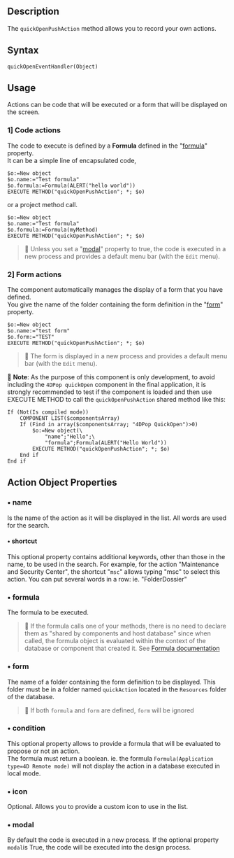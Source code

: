 ## Description
The `quickOpenPushAction` method allows you to record your own actions.

## Syntax

`quickOpenEventHandler(Object)`

## Usage

Actions can be code that will be executed or a form that will be displayed on the screen.

### 1] Code actions

The code to execute is defined by a **Formula** defined in the "[formula](#formula)" property.
<br/>It can be a simple line of encapsulated code,

```4d
$o:=New object
$o.name:="Test formula"
$o.formula:=Formula(ALERT("hello world"))
EXECUTE METHOD("quickOpenPushAction"; *; $o)
```
or a project method call.
 
```4d
$o:=New object
$o.name:="Test formula"
$o.formula:=Formula(myMethod)
EXECUTE METHOD("quickOpenPushAction"; *; $o)
```
> 📌 Unless you set a "[modal](#modal)" property to true, the code is executed in a new process and provides a default menu bar (with the `Edit` menu).

### 2] Form actions

The component automatically manages the display of a form that you have defined.
<br/>You give the name of the folder containing the form definition in the "[form](#form)" property.

```4d
$o:=New object
$o.name:="test form"
$o.form:="TEST"
EXECUTE METHOD("quickOpenPushAction"; *; $o)
```
> 📌 The form is displayed in a new process and provides a default menu bar (with the `Edit` menu).

🚨 **Note**: As the purpose of this component is only development, to avoid including the `4DPop quickOpen` component in the final application, it is strongly recommended to test if the component is loaded and then use EXECUTE METHOD to call the `quickOpenPushAction` shared method like this:

```4d
If (Not(Is compiled mode))	
	COMPONENT LIST($componentsArray)		If (Find in array($componentsArray; "4DPop QuickOpen")>0)
		$o:=New object(\			"name";"Hello";\			"formula";Formula(ALERT("Hello World"))
		EXECUTE METHOD("quickOpenPushAction"; *; $o)	End if End if 
```

## Action Object Properties

### • name
Is the name of the action as it will be displayed in the list. All words are used for the search.
	
#### • shortcut
This optional property contains additional keywords, other than those in the name, to be used in the search. For example, for the action "Maintenance and Security Center", the shortcut "`msc`" allows typing "msc" to select this action. You can put several words in a row: ie. "FolderDossier"
	
### • <a name="formula">formula</a>
The formula to be executed. 
	
> 📌 If the formula calls one of your methods, there is no need to declare them as "shared by components and host database" since when called, the formula object is evaluated within the context of the database or component that created it. See [Formula documentation](https://developer.4d.com/docs/en/API/FunctionClass.html#formula)
	
### • <a name="form">form</a>
The name of a folder containing the form definition to be displayed. This folder must be in a folder named `quickAction` located in the `Resources` folder of the database.
	
> 📌 If both `formula` and `form` are defined, `form` will be ignored
	
### • condition
This optional property allows to provide a formula that will be evaluated to propose or not an action. 
<br/>The formula must return a boolean. ie. the formula `Formula(Application type=4D Remote mode)` will not display the action in a database executed in local mode.

### • icon
Optional. Allows you to provide a custom icon to use in the list.
	
### • <a name="modal">modal</a>
By default the code is executed in a new process. If the optional property `modal`is True, the code will be executed into the design process.
